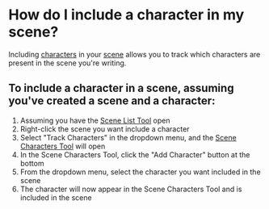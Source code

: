 # How do I include a character in my scene?

Including [characters](/What%20is/a%20Character.md) in your [scene](/What%20is/a%20Scene.md) allows you to track which characters are present in the scene you're writing. 

## To include a character in a scene, assuming you've created a scene and a character:

1. Assuming you have the [Scene List Tool](/What%20can%20I%20do%20with/the%20Scene%20List%20Tool.md) open
2. Right-click the scene you want include a character
3. Select "Track Characters" in the dropdown menu, and the [Scene Characters Tool](/What%20can%20I%20do%20with/the%20Scene%20Characters%20Tool.md) will open
4. In the Scene Characters Tool, click the "Add Character" button at the bottom
5. From the dropdown menu, select the character you want included in the scene
6. The character will now appear in the Scene Characters Tool and is included in the scene
